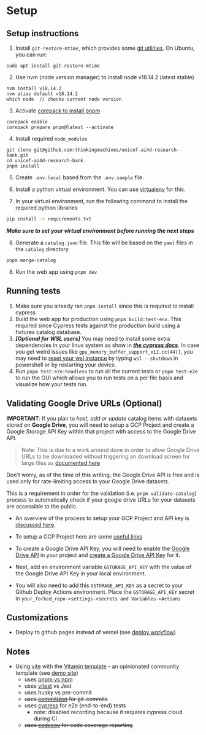 # Setup

## Setup instructions

1. Install `git-restore-mtime`, which provides some [git utilities](https://github.com/MestreLion/git-tools). On Ubuntu, you can run:

```
sudo apt install git-restore-mtime
```

2. Use nvm (node version manager) to install node v18.14.2 (latest stable)

```
nvm install v18.14.2
nvm alias default v18.14.2
which node  // checks current node version
```

3. Activate [corepack to install pnpm](https://pnpm.io/installation#using-corepack)

```
corepack enable
corepack prepare pnpm@latest --activate

```

4. Install required `node_modules`

```
git clone git@github.com:thinkingmachines/unicef-ai4d-research-bank.git
cd unicef-ai4d-research-bank
pnpm install

```

5. Create `.env.local` based from the `.env.sample` file.

6. Install a python virtual environment. You can use [virtualenv](https://virtualenv.pypa.io/en/latest/) for this.

7. In your virtual environment, run the following command to install the required python libraries

```bash
pip install -r requirements.txt
```

**_Make sure to set your virtual environment before running the next steps_**

8. Generate a `catalog.json` file. This file will be based on the `yaml` files in the `catalog` directory

```
pnpm merge-catalog
```

8. Run the web app using `pnpm dev`

## Running tests

1. Make sure you already ran `pnpm install` since this is required to install cypress
2. Build the web app for production using `pnpm build:test-env`. This required since Cypress tests against the production build using a fixtures catalog database.
3. **_[Optional for WSL users]_** You may need to install some extra dependencies in your linux system as show in [**_the cypress docs_**](https://docs.cypress.io/guides/getting-started/installing-cypress#Linux-Prerequisites). In case you get weird issues like `gpu_memory_buffer_support_x11.cc(44)]`, you may need to [reset your wsl instance](https://github.com/cypress-io/cypress/issues/23343#issuecomment-1379954648) by typing `wsl --shutdown` in powershell or by restarting your device.
4. Run `pnpm test:e2e:headless` to run all the current tests or `pnpm test:e2e` to run the GUI which allows you to run tests on a per file basis and visualize how your tests run.

## Validating Google Drive URLs (Optional)

**IMPORTANT**: If you plan to _host, add or update_ catalog items with datasets stored on **Google Drive**, you will need to setup a GCP Project and
create a Google Storage API Key within that project with access to the Google Drive API.

> Note: This is due to a work around done in order to allow  Google Drive URLs to be downloaded without triggering
an download screen for large files as [documented here](https://bytesbin.com/skip-google-drive-virus-scan-warning-large-files/)

Don't worry, as of the time of this writing, the Google Drive API is free and is used only for rate-limiting access
to your Google Drive datasets.


This is a requirement in order for the validation (i.e. `pnpm validate-catalog`) process to automatically check if your google drive URLs for your datasets are accessible to the public.

* An overview of the process to setup your GCP Project and API key is [discussed here](https://bytesbin.com/skip-google-drive-virus-scan-warning-large-files/#Method_1_Using_Google_Drive_API).

* To setup a GCP Project here are some [useful links](https://cloud.google.com/resource-manager/docs/creating-managing-projects#before_you_begin)

* To create a Google Drive API Key, you will need to enable the [Google Drive API](https://console.cloud.google.com/apis/api/drive.googleapis.com/) in your project and [create a Google Drive API Key](https://cloud.google.com/api-keys/docs/create-manage-api-keys) for it.

* Next, add an environment variable `GSTORAGE_API_KEY` with the value of the Google Drive API Key in your local environment.

* You will also need to add this `GSTORAGE_API_KEY`  as a secret to your Github Deploy Actions environment. Place the `GSTORAGE_API_KEY` secret in `your_forked_repo->settings->Secrets and Variables->Actions`

## Customizations

- Deploy to github pages instead of vercel (see [deploy workflow](.github/workflows/deploy.yml))

## Notes

- Using [vite](https://vitejs.dev/) with the [Vitamin template](https://github.com/wtchnm/Vitamin) - an opinionated community template (see [demo site](https://vitamin-wtchnm.vercel.app/))
  - uses [pnpm vs npm](https://pnpm.io/pnpm-vs-npm)
  - uses [vitest](https://vitest.dev/) vs Jest
  - uses husky vs pre-commit
  - ~~uses [commitizen](https://github.com/commitizen/cz-cli) for git-commits~~
  - uses [cypress](https://docs.cypress.io/guides/overview/why-cypress) for e2e (end-to-end) tests
    - note: disabled recording because it requires cypress cloud during CI
  - ~~uses [codecov](https://about.codecov.io/) for code coverage reporting~~
